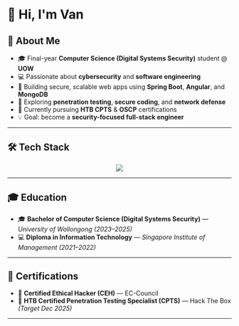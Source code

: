 # 👋 Hi, I'm Van  

## 🧠 About Me  
- 🎓 Final-year **Computer Science (Digital Systems Security)** student @ **UOW**  
- 💻 Passionate about **cybersecurity** and **software engineering**  
- 🚀 Building secure, scalable web apps using **Spring Boot**, **Angular**, and **MongoDB**  
- 🔐 Exploring **penetration testing**, **secure coding**, and **network defense**  
- 🌱 Currently pursuing **HTB CPTS** & **OSCP** certifications  
- 💡 Goal: become a **security-focused full-stack engineer**  

---

## 🛠️ Tech Stack  

<p align="center">
  <img src="https://skillicons.dev/icons?i=java,spring,angular,html,css,js,python,go,nodejs,react,mysql,mongodb,linux,git,github,vscode,postman,bash,kali,burpsuite" />
</p>

---

## 🎓 Education  
- 🎓 **Bachelor of Computer Science (Digital Systems Security)** — *University of Wollongong (2023–2025)*  
- 💻 **Diploma in Information Technology** — *Singapore Institute of Management (2021–2022)*  

---

## 🧾 Certifications  
- 🧠 **Certified Ethical Hacker (CEH)** — EC-Council 
- 🧩 **HTB Certified Penetration Testing Specialist (CPTS)** — Hack The Box *(Target Dec 2025)*  

---



